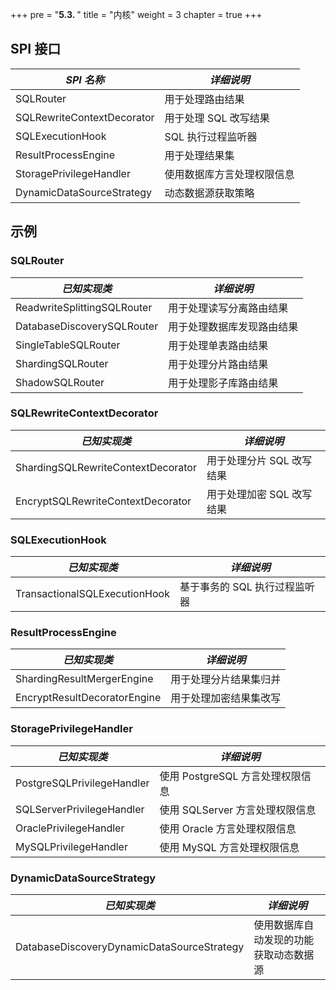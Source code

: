 +++
pre = "<b>5.3. </b>"
title = "内核"
weight = 3
chapter = true
+++

## SPI 接口


| *SPI 名称*                           | *详细说明*             |
| ----------------------------------- | --------------------- |
| SQLRouter                           | 用于处理路由结果         |
| SQLRewriteContextDecorator         | 用于处理 SQL 改写结果 |
| SQLExecutionHook              | SQL 执行过程监听器 |
| ResultProcessEngine          | 用于处理结果集        |
| StoragePrivilegeHandler    | 使用数据库方言处理权限信息          |
| DynamicDataSourceStrategy                  | 动态数据源获取策略                 |

## 示例

### SQLRouter

| *已知实现类*                          | *详细说明*             |
| ----------------------------------- | --------------------- |
| ReadwriteSplittingSQLRouter         | 用于处理读写分离路由结果  |
| DatabaseDiscoverySQLRouter          | 用于处理数据库发现路由结果 |
| SingleTableSQLRouter                | 用于处理单表路由结果      |
| ShardingSQLRouter                   | 用于处理分片路由结果      |
| ShadowSQLRouter                     | 用于处理影子库路由结果    |

### SQLRewriteContextDecorator
| *已知实现类*                         | *详细说明*              |
| ---------------------------------- | --------------------- |
| ShardingSQLRewriteContextDecorator | 用于处理分片 SQL 改写结果 |
| EncryptSQLRewriteContextDecorator  | 用于处理加密 SQL 改写结果 |

### SQLExecutionHook
| *已知实现类*                    | *详细说明*                 |
| ----------------------------- | ------------------------- |
| TransactionalSQLExecutionHook | 基于事务的 SQL 执行过程监听器 |

### ResultProcessEngine

| *已知实现类*                   | *详细说明*           |
| ---------------------------- | ------------------- |
| ShardingResultMergerEngine   | 用于处理分片结果集归并 |
| EncryptResultDecoratorEngine | 用于处理加密结果集改写 |

### StoragePrivilegeHandler

| *已知实现类*                 | *详细说明*                      |
| -------------------------- | ------------------------------ |
| PostgreSQLPrivilegeHandler | 使用 PostgreSQL 方言处理权限信息   |
| SQLServerPrivilegeHandler  | 使用 SQLServer 方言处理权限信息    |
| OraclePrivilegeHandler     | 使用 Oracle 方言处理权限信息       |
| MySQLPrivilegeHandler      | 使用 MySQL 方言处理权限信息        |

### DynamicDataSourceStrategy

| *已知实现类*                                 | *详细说明*                       |
| ------------------------------------------ | ------------------------------- |
| DatabaseDiscoveryDynamicDataSourceStrategy | 使用数据库自动发现的功能获取动态数据源 |
